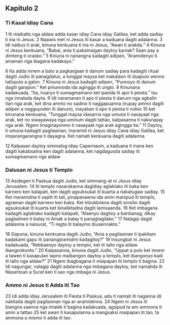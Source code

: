 Kapitulo 2
----------

### Ti Kasal idiay Cana

1 Iti maikatlo nga aldaw adda kasar idiay Cana idiay Galilea, ket adda sadiay ti ina ni Jesus.
2 Naawis met ni Jesus iti kasar a kaduana dagiti adalanna.
3 Idi naibus ti arak, kinuna kenkuana ti ina ni Jesus, “Awan ti arakda.”
4 Kinuna ni Jesus kenkuana, “Babai, ania ti pakainaigan daytoy kaniak? Saan pay a dimteng ti orasko.”
5 Kinuna ni nanangna kadagiti adipen, “Aramidenyo ti aniaman nga ibagana kadakayo.”

6 Ita adda innem a bato a pagkargaan ti danum sadiay para kadagiti ritual dagiti Judio iti panagdalus, a tunggal maysa ket makalaon iti duapulo wenno tallopulo a galon.
7 Kinuna ni Jesus kadagiti adipen, “Punnoyo iti danum dagiti garapon.” Ket pinunnoda ida agingga iti ungto.
8 Kinunana kadakuada, “Ita, iruaryo ti sumagmamano ket ipanda iti apo ti piesta.” Isu nga innalada dayta.
9 Idi naramanan ti apo ti piesta ti danum nga agbalin itan nga arak, ket dina ammo no sadino ti naggapuanna (nupay ammo dagiti adipen a nagguyoden iti danum), inayaban ti apo ti piesta ti nobio
10 ket kinunana kenkuana, “Tunggal maysa idasarna nga umuna ti nasayaat nga arak, ket no siwayawaya nga uminum dagiti tattao, kalpasanna ti nakurapay nga arak. Ngem tinaginayonmo ti nasayaat nga arak agingga ita.”
11 Daytoy, ti umuna kadagiti pagilasinan, inaramid ni Jesus idiay Cana idiay Galilea, ket imparangarangna ti dayagna. Ket namati kenkuana dagiti adalanna.

12 Kalpasan daytoy simmalog idiay Capernaum, a kaduana ti inana ken dagiti kakabsatna ken dagiti adalanna, ket nagdagusda sadiay iti sumagmamano nga aldaw.

### Dalusan ni Jesus ti Templo

13 Asidegen ti Paskua dagiti Judio, ket simmang-at ni Jesus idiay Jerusalem.
14 Iti templo nasarakanna dagidiay aglaklako iti baka ken karnero ken kalapati, ken dagiti agsuksukat iti kuarta a nakatugaw sadiay.
15 Ket inaramidna ti saplit iti tali, pinapanawna ida amin manipud iti templo, agraman dagiti karnero ken baka. Ket inbukbokna dagiti sinsilio dagiti agsuksukat iti kuarta ket binaliktadna dagiti lamisaanda.
16 Ket imbagana kadagiti aglaklako kadagiti kalapati, “Alaenyo dagitoy a banbanag; dikay pagbalinen ti balay ni Amak a balay ti panagtagilako.”
17 Nalagip dagiti adalanna a naisurat, “Ti regta iti balaymo ibusennakto.”

18 Gapuna, kinuna kenkuana dagiti Judio, “Ania a pagilasinan ti ipakitam kadakami gapu iti panangaramidmi kadagitoy?”
19 Insungbat ni Jesus kadakuada, “Rebbaenyo daytoy a templo, ket iti tallo nga aldaw ibangonkonto.”
20 Kalpasanna, kinuna dagiti Judio, “Uppat a pulo ket innem a tawen ti kasapulan tapno maibangon daytoy a templo, ket ibangonyo kadi iti tallo nga aldaw?”
21 Ngem ibagbagana ti maipapan iti templo ti bagina. 22 Idi nagungar, nalagip dagiti adalanna nga imbagana daytoy, ket namatida iti Nasantoan a Surat ken ti sao nga imbaga ni Jesus.

### Ammo ni Jesus ti Adda iti Tao

23 Idi adda idiay Jerusalem iti Fiesta ti Paskua, adu ti namati iti naganna idi nakitada dagiti pagilasinan nga ar-aramidenna.
24 Ngem ni Jesus iti biangna saanna nga intalek ti bagina kadakuada, agsipud ta am-ammona ti amin a tattao
25 ket awan ti kasapulanna a mangsaksi maipapan iti tao, ta ammona a mismo ti adda iti tao.
